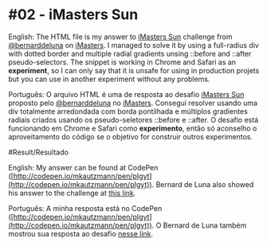 #02 -  iMasters Sun
=======================================
English:
The HTML file is my answer to [iMasters Sun](http://imasters.com.br/linguagens/css/desafio-css-criar-um-sol-estiloso) challenge from [@bernarddeluna](https://twitter.com/bernarddeluna) on [iMasters](https://imasters.com.br/).
I managed to solve it by using a full-radius div with dotted border and multiple radial gradients unsing ::before and ::after pseudo-selectors. The snippet is working in Chrome and Safari as an **experiment**, so I can only say that it is unsafe for using in production projets but you can use in another experiment without any problems. 

Português:
O arquivo HTML é uma de resposta ao desafio [iMasters Sun](http://imasters.com.br/linguagens/css/desafio-css-criar-um-sol-estiloso) proposto pelo [@bernarddeluna](https://twitter.com/bernarddeluna) no [iMasters](https://imasters.com.br/).
Consegui resolver usando uma div totalmente arredondada com borda pontilhada e múltiplos gradientes radiais criados usando os pseudo-seletores ::before e ::after. O desafio está funcionando em Chrome e Safari como **experimento**, então só aconselho o aproveitamento do código se o objetivo for construir outros experimentos.

#Result/Resultado

English:
My answer can be found at CodePen ([http://codepen.io/mkautzmann/pen/pIgyt](http://codepen.io/mkautzmann/pen/pIgyt)).
Bernard de Luna also showed his answer to the challenge at [this link](http://imasters.com.br/linguagens/css/desafio-css-criar-um-sol-estiloso-resultado).

Português:
A minha resposta está no CodePen ([http://codepen.io/mkautzmann/pen/pIgyt](http://codepen.io/mkautzmann/pen/pIgyt)).
O Bernard de Luna também mostrou sua resposta ao desafio [nesse link](http://imasters.com.br/linguagens/css/desafio-css-criar-um-sol-estiloso-resultado).
